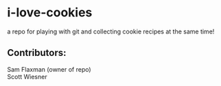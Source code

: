 # i-love-cookies
a repo for playing with git and collecting cookie recipes at the same time!

## Contributors:
Sam Flaxman (owner of repo)  
Scott Wiesner
